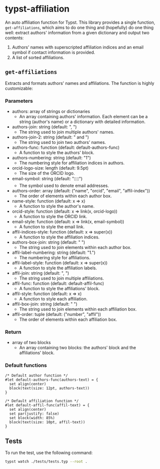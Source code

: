 # typst-affiliation

An auto affiliation function for Typst. This library provides a single function, `get-affiliations`, which aims to do one thing and (hopefully) do one thing well: extract authors' information from a given dictionary and output two contents:
1. Authors' names with superscripted affiliation indices and an email symbol if contact information is provided.
2. A list of sorted affiliations.

<!-- ## Example
![Example Output](assets/tests-light.png#gh-light-mode-only)
![Example Output](assets/tests-dark.png#gh-dark-mode-only) -->

## `get-affiliations`
Extracts and formats authors' names and affiliations. The function is highly customizable:

### Parameters
- authors: array of strings or dictionaries
    * An array containing authors' information. Each element can be a string (author's name) or a dictionary with detailed information.
- authors-join: string (default: ", ")
    * The string used to join multiple authors' names.
- authors-join-2: string (default: " and ")
    * The string used to join two authors' names.
- authors-func: function (default: default-authors-func)
    * A function to style the authors' block.
- authors-numbering: string (default: "1")
    * The numbering style for affiliation indices in authors.
- orcid-logo-size: length (default: 9.5pt)
    * The size of the ORCID logo.
- email-symbol: string (default: "🖂")
    * The symbol used to denote email addresses.
- authors-order: array (default: ("name", "orcid", "email", "affil-index"))
    * The order of elements within each author box.
- name-style: function (default: x => x)
    * A function to style the author's name.
- orcid-style: function (default: x => link(x, orcid-logo))
    * A function to style the ORCID link.
- email-style: function (default: x => link(x, email-symbol))
    * A function to style the email link.
- affil-indices-style: function (default: x => super(x))
    * A function to style the affiliation indices.
- authors-box-join: string (default: " ")
    * The string used to join elements within each author box.
- affil-label-numbering: string (default: "1.")
    * The numbering style for affiliations.
- affil-label-style: function (default: x => super(x))
    * A function to style the affiliation labels.
- affil-join: string (default: ", ")
    * The string used to join multiple affiliations.
- affil-func: function (default: default-affil-func)
    * A function to style the affiliations' block.
- affil-style: function (default: x => x)
    * A function to style each affiliation.
- affil-box-join: string (default: " ")
    * The string used to join elements within each affiliation box.
- affil-order: tuple (default: ("number", "affil"))
    * The order of elements within each affiliation box.

### Return
- array of two blocks
    * An array containing two blocks: the authors' block and the affiliations' block.

### Default functions
```typst
/* Default author function */
#let default-authors-func(authors-text) = {
  set align(center)
  block(text(size: 12pt, authors-text))
}

/* Default affiliation function */
#let default-affil-func(affil-text) = {
  set align(center)
  set par(justify: false)
  set block(width: 85%)
  block(text(size: 10pt, affil-text))
}
```

## Tests

To run the test, use the following command:

```bash
typst watch ./tests/tests.typ --root .